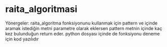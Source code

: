 # raita_algoritmasi

Yönergeler:
raita_algoritma fonksiyonunu kullanmak için pattern ve içinde aramak istediğin metni parametre olarak eklersen pattern metnin içinde kaç kez bulunduğun return eder.
python dosyası içinde de fonksiyonu deneme için kod yazılıdır

